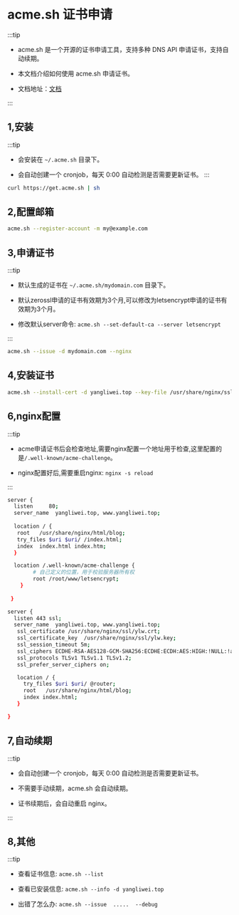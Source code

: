 # acme.sh 证书申请

:::tip

* acme.sh 是一个开源的证书申请工具，支持多种 DNS API 申请证书，支持自动续期。

* 本文档介绍如何使用 acme.sh 申请证书。

* 文档地址：[文档](https://github.com/acmesh-official/acme.sh/wiki/%E8%AF%B4%E6%98%8E)

:::

## 1,安装

:::tip

* 会安装在 `~/.acme.sh` 目录下。

* 会自动创建一个 cronjob，每天 0:00 自动检测是否需要更新证书。
:::

```bash
curl https://get.acme.sh | sh
```

## 2,配置邮箱
  
```bash
acme.sh --register-account -m my@example.com
```

## 3,申请证书

:::tip

* 默认生成的证书在 `~/.acme.sh/mydomain.com` 目录下。

* 默认zerossl申请的证书有效期为3个月,可以修改为letsencrypt申请的证书有效期为3个月。

* 修改默认server命令: `acme.sh --set-default-ca --server letsencrypt`

:::

```bash
acme.sh --issue -d mydomain.com --nginx
```

## 4,安装证书

```bash
acme.sh --install-cert -d yangliwei.top --key-file /usr/share/nginx/ssl/ylw.key --fullchain-file /usr/share/nginx/ssl/ylw.crt --reloadcmd "nginx -s reload"
```

## 6,nginx配置

:::tip

* acme申请证书后会检查地址,需要nginx配置一个地址用于检查,这里配置的是`/.well-known/acme-challenge`。

* nginx配置好后,需要重启nginx: `nginx -s reload`

:::

```bash
server {
  listen     80;
  server_name  yangliwei.top, www.yangliwei.top;
  
  location / {
   root   /usr/share/nginx/html/blog;
   try_files $uri $uri/ /index.html;
   index  index.html index.htm;
  }

  location /.well-known/acme-challenge {
        # 自己定义的位置，用于校验服务器所有权
        root /root/www/letsencrypt;
    }
  
 }

server {
  listen 443 ssl;
  server_name  yangliwei.top, www.yangliwei.top;
   ssl_certificate /usr/share/nginx/ssl/ylw.crt;     
   ssl_certificate_key  /usr/share/nginx/ssl/ylw.key;       
   ssl_session_timeout 5m;
   ssl_ciphers ECDHE-RSA-AES128-GCM-SHA256:ECDHE:ECDH:AES:HIGH:!NULL:!aNULL:!MD5:!ADH:!RC4;
   ssl_protocols TLSv1 TLSv1.1 TLSv1.2;      
   ssl_prefer_server_ciphers on;  

   location / {
     try_files $uri $uri/ @router;
     root   /usr/share/nginx/html/blog;
     index index.html;
   }

}
```

## 7,自动续期

:::tip

* 会自动创建一个 cronjob，每天 0:00 自动检测是否需要更新证书。

* 不需要手动续期，acme.sh 会自动续期。

* 证书续期后，会自动重启 nginx。

:::

## 8,其他

:::tip

* 查看证书信息: `acme.sh --list`

* 查看已安装信息: `acme.sh --info -d yangliwei.top`

* 出错了怎么办: `acme.sh --issue  .....  --debug`
